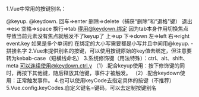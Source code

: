 1.Vue中常用的按键别名：

@keyup.   @keydown. 
    回车=>enter
    删除=>delete（捕获“删除”和“退格"键）
    退出=>esc
    空格=>space
    换行=>tab 得用@keydown.绑定 因为tab本身作用切换焦点 导致当前元素没有焦点就触发不了keyup了
    上=>up
    下=>down
    左=>left
    右=>right
    event.key 如果是多个单词的 在绑定的大小写需要都是小写并且中间用@keyup. - 拼接名字
2.Vue未提供别名的按键，可以使用按键原始的key值去绑定，但注意要转为kebab-case（短横线命名）
3.系统修饰键（用法特殊）：ctrl、alt、shift、meta 可以连续使用@keydown.ctrl.y
    （1）.配合keyup使用：按下修饰键的同时，再按下其他键，随后释放其他键，事件才被触发。
    （2）.配合keydown使用：正常触发事件。
4.也可以使用keyCode去指定具体的按键（不推荐）
5.Vue.config.keyCodes.自定义键名=键码，可以去定制按键别名
